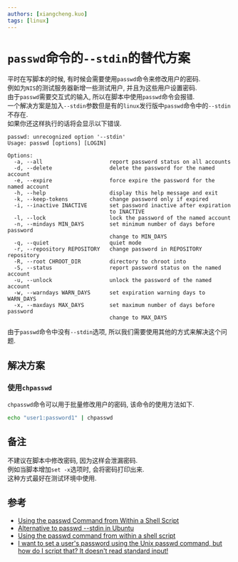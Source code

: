 ```yaml
---
authors: [xiangcheng.kuo]
tags: [linux]
---
```


# `passwd`命令的`--stdin`的替代方案

平时在写脚本的时候, 有时候会需要使用`passwd`命令来修改用户的密码.<br/>
例如为`NIS`的测试服务器新增一些测试用户, 并且为这些用户设置密码.<br/>
由于`passwd`需要交互式的输入, 所以在脚本中使用`passwd`命令会报错.<br/>
一个解决方案是加入`--stdin`参数但是有的`linux`发行版中`passwd`命令中的`--stdin`不存在.<br/>
如果你还这样执行的话将会显示以下错误.<br/>

```log
passwd: unrecognized option '--stdin'
Usage: passwd [options] [LOGIN]

Options:
  -a, --all                     report password status on all accounts
  -d, --delete                  delete the password for the named account
  -e, --expire                  force expire the password for the named account
  -h, --help                    display this help message and exit
  -k, --keep-tokens             change password only if expired
  -i, --inactive INACTIVE       set password inactive after expiration
                                to INACTIVE
  -l, --lock                    lock the password of the named account
  -n, --mindays MIN_DAYS        set minimum number of days before password
                                change to MIN_DAYS
  -q, --quiet                   quiet mode
  -r, --repository REPOSITORY   change password in REPOSITORY repository
  -R, --root CHROOT_DIR         directory to chroot into
  -S, --status                  report password status on the named account
  -u, --unlock                  unlock the password of the named account
  -w, --warndays WARN_DAYS      set expiration warning days to WARN_DAYS
  -x, --maxdays MAX_DAYS        set maximum number of days before password
                                change to MAX_DAYS
```

由于`passwd`命令中没有`--stdin`选项, 所以我们需要使用其他的方式来解决这个问题.<br/>

<!--truncate-->

## 解决方案

### 使用`chpasswd`

`chpasswd`命令可以用于批量修改用户的密码, 该命令的使用方法如下.

```bash
echo "user1:password1" | chpasswd
```

## 备注

不建议在脚本中修改密码, 因为这样会泄漏密码.<br/>
例如当脚本增加`set -x`选项时, 会将密码打印出来.<br/>
这种方式最好在测试环境中使用.<br/>

## 参考

- [Using the passwd Command from Within a Shell Script](https://www.baeldung.com/linux/passwd-shell-script#1-using-stdin-option)
- [Alternative to passwd --stdin in Ubuntu](https://askubuntu.com/questions/1115795/alternative-to-passwd-stdin-in-ubuntu)
- [Using the passwd command from within a shell script](https://stackoverflow.com/questions/714915/using-the-passwd-command-from-within-a-shell-script)
- [I want to set a user's password using the Unix passwd command, but how do I script that? It doesn't read standard input!](http://mywiki.wooledge.org/BashFAQ/078)